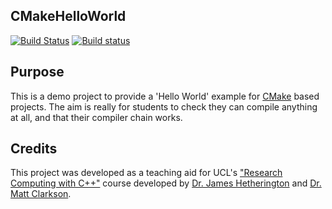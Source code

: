 CMakeHelloWorld
------------------

[![Build Status](https://travis-ci.org/MattClarkson/CMakeHelloWorld.svg?branch=master)](https://travis-ci.org/MattClarkson/CMakeHelloWorld)
[![Build status](https://ci.appveyor.com/api/projects/status/vt27j5tajc8tsvau/branch/master?svg=true)](https://ci.appveyor.com/project/MattClarkson/cmakehelloworld/branch/master)


Purpose
-------

This is a demo project to provide a 'Hello World' example for [CMake](https://cmake.org/) based projects.
The aim is really for students to check they can compile anything at all, and that their compiler chain works.

Credits
-------

This project was developed as a teaching aid for UCL's ["Research Computing with C++"](http://rits.github-pages.ucl.ac.uk/research-computing-with-cpp/)
course developed by [Dr. James Hetherington](http://www.ucl.ac.uk/research-it-services/people/james)
and [Dr. Matt Clarkson](https://iris.ucl.ac.uk/iris/browse/profile?upi=MJCLA42).
